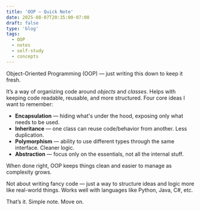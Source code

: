 ```yaml
---
title: 'OOP — Quick Note'
date: 2025-08-07T20:35:00-07:00
draft: false
type: 'blog'
tags: 
  - OOP
  - notes
  - self-study
  - concepts
---
```


Object-Oriented Programming (OOP) — just writing this down to keep it fresh.

It’s a way of organizing code around *objects* and *classes*. Helps with keeping code readable, reusable, and more structured. Four core ideas I want to remember:

- **Encapsulation** — hiding what's under the hood, exposing only what needs to be used.
- **Inheritance** — one class can reuse code/behavior from another. Less duplication.
- **Polymorphism** — ability to use different types through the same interface. Cleaner logic.
- **Abstraction** — focus only on the essentials, not all the internal stuff.

When done right, OOP keeps things clean and easier to manage as complexity grows.

Not about writing fancy code — just a way to structure ideas and logic more like real-world things. Works well with languages like Python, Java, C#, etc.

That’s it. Simple note. Move on.
